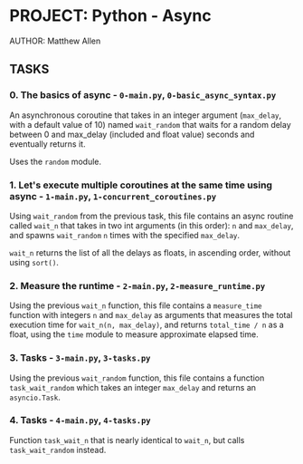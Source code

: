 # PROJECT: Python - Async

AUTHOR: Matthew Allen

## TASKS

### 0. The basics of async - `0-main.py`, `0-basic_async_syntax.py`

An asynchronous coroutine that takes in an integer argument (`max_delay`, with a default value of 10) named `wait_random` that waits for a random delay between 0 and max_delay (included and float value) seconds and eventually returns it.

Uses the `random` module.

### 1. Let's execute multiple coroutines at the same time using async - `1-main.py`, `1-concurrent_coroutines.py`

Using `wait_random` from the previous task, this file contains an async routine called `wait_n` that takes in two int arguments (in this order): `n` and `max_delay`, and spawns `wait_random` `n` times with the specified `max_delay`.

`wait_n` returns the list of all the delays as floats, in ascending order, without using `sort()`.

### 2. Measure the runtime - `2-main.py`, `2-measure_runtime.py`

Using the previous `wait_n` function, this file contains a `measure_time` function with integers `n` and `max_delay` as arguments that measures the total execution time for `wait_n(n, max_delay)`, and returns `total_time / n` as a float, using the `time` module to measure approximate elapsed time.

### 3. Tasks - `3-main.py`, `3-tasks.py`

Using the previous `wait_random` function, this file contains a function `task_wait_random` which takes an integer `max_delay` and returns an `asyncio.Task`.

### 4. Tasks - `4-main.py`, `4-tasks.py`

Function `task_wait_n` that is nearly identical to `wait_n`, but calls `task_wait_random` instead.
